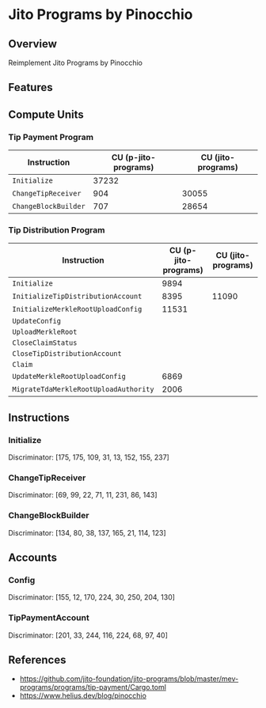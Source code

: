 # Jito Programs by Pinocchio

## Overview

Reimplement Jito Programs by Pinocchio

## Features

## Compute Units

### Tip Payment Program

| Instruction          | CU (p-jito-programs) | CU (jito-programs) |
| -------------------- | -------------------- | ------------------ |
| `Initialize`         | 37232                |                    |
| `ChangeTipReceiver`  | 904                  | 30055              |
| `ChangeBlockBuilder` | 707                  | 28654              |

### Tip Distribution Program

| Instruction                           | CU (p-jito-programs) | CU (jito-programs) |
| ------------------------------------- | -------------------- | ------------------ |
| `Initialize`                          | 9894                 |                    |
| `InitializeTipDistributionAccount`    | 8395                 | 11090              |
| `InitializeMerkleRootUploadConfig`    | 11531                |                    |
| `UpdateConfig`                        |                      |                    |
| `UploadMerkleRoot`                    |                      |                    |
| `CloseClaimStatus`                    |                      |                    |
| `CloseTipDistributionAccount`         |                      |                    |
| `Claim`                               |                      |                    |
| `UpdateMerkleRootUploadConfig`        | 6869                 |                    |
| `MigrateTdaMerkleRootUploadAuthority` | 2006                 |                    |

## Instructions

### Initialize

Discriminator: [175, 175, 109, 31, 13, 152, 155, 237]

### ChangeTipReceiver

Discriminator: [69, 99, 22, 71, 11, 231, 86, 143]

### ChangeBlockBuilder

Discriminator: [134, 80, 38, 137, 165, 21, 114, 123]

## Accounts

### Config

Discriminator: [155, 12, 170, 224, 30, 250, 204, 130]

### TipPaymentAccount

Discriminator: [201, 33, 244, 116, 224, 68, 97, 40]

## References
- https://github.com/jito-foundation/jito-programs/blob/master/mev-programs/programs/tip-payment/Cargo.toml
- https://www.helius.dev/blog/pinocchio
